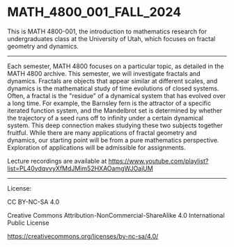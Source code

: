 # MATH_4800_001_FALL_2024
This is MATH 4800-001, the introduction to mathematics research for undergraduates class at the University of Utah, which focuses on fractal geometry and dynamics.

---

Each semester, MATH 4800 focuses on a particular topic, as detailed in the MATH 4800 archive. This semester, we will investigate fractals and dynamics. Fractals are objects that appear similar at different scales, and dynamics is the mathematical study of time evolutions of closed systems. Often, a fractal is the "residue" of a dynamical system that has evolved over a long time. For example, the Barnsley fern is the attractor of a specific iterated function system, and the Mandelbrot set is determined by whether the trajectory of a seed runs off to infinity under a certain dynamical system. This deep connection makes studying these two subjects together fruitful. While there are many applications of fractal geometry and dynamics, our starting point will be from a pure mathematics perspective. Exploration of applications will be admissible for assignments.

Lecture recordings are available at https://www.youtube.com/playlist?list=PL40ydqvvyXfMdJMim52HXAOamgWJOajUM

---

License:

CC BY-NC-SA 4.0

Creative Commons Attribution-NonCommercial-ShareAlike 4.0 International Public License

https://creativecommons.org/licenses/by-nc-sa/4.0/
